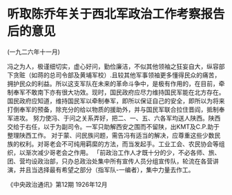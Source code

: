 # 听取陈乔年关于西北军政治工作考察报告后的意见
(一九二六年十一月)

冯之为人，极谨细切实，虚心好问，勤俭廉洁，不似其他领袖之狂妄自大，纵容部下贪赃（如蒋的总司令部及黄埔军校）.且较其他军事领袖更多懂得民众的痛苦，拥护民众的利益。所以这支军队在未来的革命斗争中，是极有作用的，在目前，牵制奉军不敢南下亦有很大功效。现时，国民政府应尽力维持国民军能在北方存在。国民政府应知道，维持国民军以牵制奉军，即所以保证自己的安全，即所以为将来打倒奉军的预备，除充分的给以物质的援助外，并与国民军联合拉住晋阎，抵制奉军进攻。
努力使冯、于问之关系弄好，把二、一、五、六各军均送人陕西。陕西交给于右任，以于为副司令。一军只助解西安之围而不留陕，出KMT及C.P.助于整理陕西工作。
对于蒙、问民族问题，需告冯有适当的解决，应尊重这些少数民族的权利。对哥老会不可纯用羁縻的方法，而当发起手。工业工会、农民协会等组织，以渐次减少哥老会之作用。
「前政治工作人才既十分的少，不必各师、旅、团、营均设政治部，只办总政治处集中所有宣传人员分组宣传队，轮流在各营讲演，并且当选择最有希望之部分（指军队-一编者），集中力量去作工。

《中央政治通讯》第12期
1926年12月

